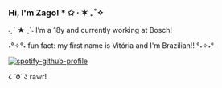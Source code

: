 ### Hi, I'm Zago! * ✩ ‧ ✶ ₊˚✧

˗ˏˋ ★ ˎˊ˗ I’m a 18y and currently working at Bosch!


˖°✧°˖ fun fact: my first name is Vitória and I'm Brazilian!! °˖✧˖° 



[![spotify-github-profile](https://spotify-github-profile.kittinanx.com/api/view?uid=oa6t21miva2ezjd5bh4eydtu7&cover_image=true&theme=default&show_offline=false&background_color=121212&interchange=true&bar_color=b14e6c&bar_color_cover=true)](https://spotify-github-profile.vercel.app/api/view?uid=oa6t21miva2ezjd5bh4eydtu7&redirect=true)



૮ ˙Ⱉ˙ ა rawr!
